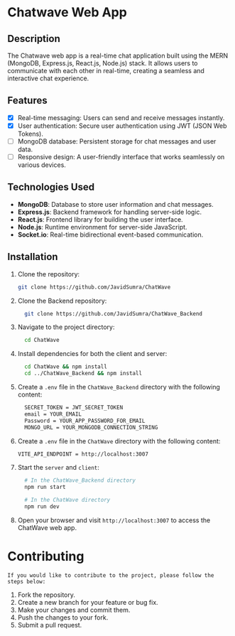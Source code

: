 # Chatwave Web App

## Description

The Chatwave web app is a real-time chat application built using the MERN (MongoDB, Express.js, React.js, Node.js) stack. It allows users to communicate with each other in real-time, creating a seamless and interactive chat experience.

## Features

- [x] Real-time messaging: Users can send and receive messages instantly.
- [x] User authentication: Secure user authentication using JWT (JSON Web Tokens).
- [ ] MongoDB database: Persistent storage for chat messages and user data.
- [ ] Responsive design: A user-friendly interface that works seamlessly on various devices. 

## Technologies Used

- **MongoDB**: Database to store user information and chat messages.
- **Express.js**: Backend framework for handling server-side logic.
- **React.js**: Frontend library for building the user interface.
- **Node.js**: Runtime environment for server-side JavaScript.
- **Socket.io**: Real-time bidirectional event-based communication.

## Installation

1. Clone the repository:

   ```bash
   git clone https://github.com/JavidSumra/ChatWave
   ```
2. Clone the Backend repository:

    ```bash
      git clone https://github.com/JavidSumra/ChatWave_Backend
    ```
3. Navigate to the project directory:

    ```bash
      cd ChatWave
    ```
4. Install dependencies for both the client and server:

    ```bash
      cd ChatWave && npm install
      cd ../ChatWave_Backend && npm install
    ```
5. Create a `.env` file in the `ChatWave_Backend` directory with the following content:

    ```bash
      SECRET_TOKEN = JWT_SECRET_TOKEN
      email = YOUR_EMAIL
      Password = YOUR_APP_PASSWORD_FOR_EMAIL
      MONGO_URL = YOUR_MONGODB_CONNECTION_STRING
    ```
6. Create a `.env` file in the `ChatWave` directory with the following content:   
     ```bash
     VITE_API_ENDPOINT = http://localhost:3007
     ``` 
7. Start the `server` and `client`:
    ```bash
      # In the ChatWave_Backend directory
      npm run start

      # In the ChatWave directory
      npm run dev
    ```
8. Open your browser and visit `http://localhost:3007` to access the ChatWave web app.


# Contributing

  `If you would like to contribute to the project, please follow the steps below:`

1. Fork the repository.
2. Create a new branch for your feature or bug fix.
3. Make your changes and commit them.
4. Push the changes to your fork.
5. Submit a pull request.